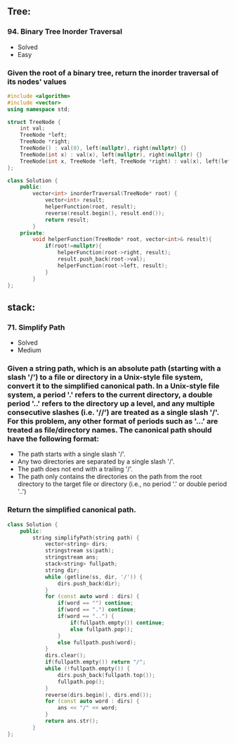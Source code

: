 ## Tree:
### 94. Binary Tree Inorder Traversal
* Solved
* Easy

### Given the root of a binary tree, return the inorder traversal of its nodes' values
``` cpp
#include <algorithm>
#include <vector>
using namespace std;

struct TreeNode {
	int val;
	TreeNode *left;
	TreeNode *right;
	TreeNode() : val(0), left(nullptr), right(nullptr) {}
	TreeNode(int x) : val(x), left(nullptr), right(nullptr) {}
	TreeNode(int x, TreeNode *left, TreeNode *right) : val(x), left(left), right(right) {}
};

class Solution {
	public:
    	vector<int> inorderTraversal(TreeNode* root) {
        	vector<int> result;
        	helperFunction(root, result);
        	reverse(result.begin(), result.end());
        	return result;
    	}
	private:
    	void helperFunction(TreeNode* root, vector<int>& result){
        	if(root!=nullptr){
            	helperFunction(root->right, result);
            	result.push_back(root->val);
            	helperFunction(root->left, result);
        	}
    	}
};
```

## stack:
### 71. Simplify Path
* Solved
* Medium
### Given a string path, which is an absolute path (starting with a slash '/') to a file or directory in a Unix-style file system, convert it to the simplified canonical path. In a Unix-style file system, a period '.' refers to the current directory, a double period '..' refers to the directory up a level, and any multiple consecutive slashes (i.e. '//') are treated as a single slash '/'. For this problem, any other format of periods such as '...' are treated as file/directory names. The canonical path should have the following format:

* The path starts with a single slash '/'.
* Any two directories are separated by a single slash '/'.
* The path does not end with a trailing '/'.
* The path only contains the directories on the path from the root directory to the target file or directory (i.e., no period '.' or double period '..')
### Return the simplified canonical path.

```cpp
class Solution {
    public:
        string simplifyPath(string path) {
            vector<string> dirs;
            stringstream ss(path);
            stringstream ans;
            stack<string> fullpath;
            string dir;
            while (getline(ss, dir, '/')) {
                dirs.push_back(dir);
            }
            for (const auto word : dirs) {
                if(word == "") continue;
                if(word == ".") continue;
                if(word == "..") {
                    if(fullpath.empty()) continue;
                    else fullpath.pop();
                }
                else fullpath.push(word);
            }
            dirs.clear();
            if(fullpath.empty()) return "/";
            while (!fullpath.empty()) {
                dirs.push_back(fullpath.top());
                fullpath.pop();
            }
            reverse(dirs.begin(), dirs.end());
            for (const auto word : dirs) {
                ans << "/" << word;
            }
            return ans.str();
        }
};
```
